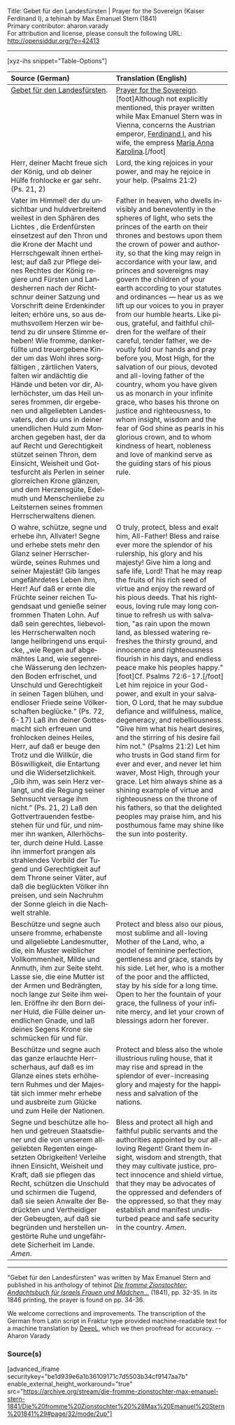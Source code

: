 <html>
<head></head>
<body>
Title: Gebet für den Landesfürsten | Prayer for the Sovereign (Kaiser Ferdinand Ⅰ), a teḥinah by Max Emanuel Stern (1841)<br />
Primary contributor: aharon.varady<br />
For attribution and license, please consult the following URL: <a href="http://opensiddur.org/?p=42413">http://opensiddur.org/?p=42413</a>
<p />
<hr />

[xyz-ihs snippet="Table-Options"]<table style="margin-left: auto; margin-right: auto;" class="draggable">
<thead><tr><th id="x" style="text-align: left;">Source (German)</th><th style="text-align: left;">Translation (English)</th></tr></thead>
<tbody>
<tr><td style="vertical-align:top;">
<div class="german" lang="de">
<u>Gebet für den Landesfürsten</u>.
</div></td>

<td style="vertical-align:top;">
<div class="english" lang="en">
<u>Prayer for the Sovereign</u>.[foot]Although not explicitly mentioned, this prayer written while Max Emanuel Stern was in Vienna, concerns the Austrian emperor, <a href="https://en.wikipedia.org/wiki/Ferdinand_I_of_Austria">Ferdinand Ⅰ</a>, and his wife, the empress <a href="https://en.wikipedia.org/wiki/Maria_Anna_of_Savoy">Maria Anna Karolina</a>.[/foot]
</div></td></tr>


<tr><td style="vertical-align:top;">
<div class="german" lang="de">
Herr, deiner Macht freue sich der König,
und ob deiner Hülfe frohlocke er gar sehr. <span class="citation">(Ps. 21, 2)</span>
</div></td>

<td style="vertical-align:top;">
<div class="english" lang="en">
Lord, the king rejoices in your power,
and may he rejoice in your help. <span class="citation">(Psalms 21:2)</span>
</div></td></tr>


<tr><td style="vertical-align:top;">
<div class="german" lang="de">
Vater im Himmel! der du unsichtbar und huldverbreitend weilest in den Sphären des Lichtes , die Erdenfürsten einsetzest auf den Thron und die Krone der Macht und Herrschgewalt ihnen ertheilest; auf daß zur Pflege deines Rechtes der König regiere und Fürsten und Landesherren nach der Richtschnur deiner Satzung und Vorschrift deine Erdenkinder leiten; erhöre uns, so aus demuthsvollem Herzen wir betend zu dir unsere Stimme erheben! Wie fromme, dankerfüllte und treuergebene Kinder um das Wohl ihres sorgfältigen , zärtlichen Vaters, falten wir andächtig die Hände und beten vor dir, Allerhöchster, um das Heil unseres frommen, dir ergebenen und allgeliebten Landesvaters, den du uns in deiner unendlichen Huld zum Monarchen gegeben hast, der da auf Recht und Gerechtigkeit stützet seinen Thron, dem Einsicht, Weisheit und Gottesfurcht als Perlen in seiner glorreichen Krone glänzen, und dem Herzensgüte, Edelmuth und Menschenliebe zu Leitsternen seines frommen Herrscherwaltens dienen.
</div></td>

<td style="vertical-align:top;">
<div class="english" lang="en">
Father in heaven, who dwells invisibly and benevolently in the spheres of light, who sets the princes of the earth on their thrones and bestows upon them the crown of power and authority, so that the king may reign in accordance with your law, and princes and sovereigns may govern the children of your earth according to your statutes and ordinances — hear us as we lift up our voices to you in prayer from our humble hearts. Like pious, grateful, and faithful children for the welfare of their careful, tender father, we devoutly fold our hands and pray before you, Most High, for the salvation of our pious, devoted and all-loving father of the country, whom you have given us as monarch in your infinite grace, who bases his throne on justice and righteousness, to whom insight, wisdom and the fear of God shine as pearls in his glorious crown, and to whom kindness of heart, nobleness and love of mankind serve as the guiding stars of his pious rule.
</div></td></tr>


<tr><td style="vertical-align:top;">
<div class="german" lang="de">
O wahre, schütze, segne und erhebe ihn, Allvater! Segne und erhebe stets mehr den Glanz seiner Herrscherwürde, seines Ruhmes und seiner Majestät! Gib langes ungefährdetes Leben ihm, Herr! Auf daß er ernte die Früchte seiner reichen Tugendsaat und genieße seiner frommen Thaten Lohn. Auf daß sein gerechtes, liebevolles Herrscherwalten noch lange heilbringend uns erquicke, „wie Regen auf abgemähtes Land, wie segenreiche Wässerung den lechzenden Boden erfrischet, und Unschuld und Gerechtigkeit in seinen Tagen blühen, und endloser Friede seine Völkerschaften beglücke.“ <span class="citation">(Ps. 72, 6-17)</span> Laß ihn deiner Gottesmacht sich erfreuen und frohlocken deines Heiles, Herr, auf daß er beuge den Trotz und die Willkür, die Böswilligkeit, die Entartung und die Widersetzlichkeit. „Gib ihm, was sein Herz verlangt, und die Regung seiner Sehnsucht versage ihm nicht.“ <span class="citation">(Ps. 21, 2)</span> Laß den Gottvertrauenden festbestehen für und für, und nimmer ihn wanken, Allerhöchster, durch deine Huld. Lasse ihn immerfort prangen als strahlendes Vorbild der Tugend und Gerechtigkeit auf dem Throne seiner Väter, auf daß die beglückten Völker ihn preisen, und sein Nachruhm der Sonne gleich in die Nachwelt strahle.
</div></td>

<td style="vertical-align:top;">
<div class="english" lang="en">
O truly, protect, bless and exalt him, All-Father! Bless and raise ever more the splendor of his rulership, his glory and his majesty! Give him a long and safe life, Lord! That he may reap the fruits of his rich seed of virtue and enjoy the reward of his pious deeds. That his righteous, loving rule may long continue to refresh us with salvation, "as rain upon the mown land, as blessed watering refreshes the thirsty ground, and innocence and righteousness flourish in his days, and endless peace make his peoples happy."[foot]Cf. Psalms 72:6-17.[/foot] Let him rejoice in your God-power, and exult in your salvation, O Lord, that he may subdue defiance and willfulness, malice, degeneracy, and rebelliousness. "Give him what his heart desires, and the stirring of his desire fail him not." <span class="citation">(Psalms 21:2)</span> Let him who trusts in God stand firm for ever and ever, and never let him waver, Most High, through your grace. Let him always shine as a shining example of virtue and righteousness on the throne of his fathers, so that the delighted peoples may praise him, and his posthumous fame may shine like the sun into posterity.
</div></td></tr>


<tr><td style="vertical-align:top;">
<div class="german" lang="de">
Beschütze und segne auch unsere fromme, erhabenste und allgeliebte Landesmutter, die, ein Muster weiblicher Vollkommenheit, Milde und Anmuth, ihm zur Seite steht. Lasse sie, die eine Mutter ist der Armen und Bedrängten, noch lange zur Seite ihm weilen. Eröffne ihr den Born deiner Huld, die Fülle deiner unendlichen Gnade, und laß deines Segens Krone sie schmücken für und für.
</div></td>

<td style="vertical-align:top;">
<div class="english" lang="en">
Protect and bless also our pious, most sublime and all-loving Mother of the Land, who, a model of feminine perfection, gentleness and grace, stands by his side. Let her, who is a mother of the poor and the afflicted, stay by his side for a long time. Open to her the fountain of your grace, the fullness of your infinite mercy, and let your crown of blessings adorn her forever.
</div></td></tr>


<tr><td style="vertical-align:top;">
<div class="german" lang="de">
Beschütze und segne auch das ganze erlauchte Herrscherhaus, auf daß es im Glanze eines stets erhöhetern Ruhmes und der Majestät sich immer mehr erhebe und ausbreite zum Glücke und zum Heile der Nationen.
</div></td>

<td style="vertical-align:top;">
<div class="english" lang="en">
Protect and bless also the whole illustrious ruling house, that it may rise and spread in the splendor of ever-increasing glory and majesty for the happiness and salvation of the nations.
</div></td></tr>


<tr><td style="vertical-align:top;">
<div class="german" lang="de">
Segne und beschütze alle hohen und getreuen Staatsdiener und die von unserem allgeliebten Regenten eingesetzten Obrigkeiten! Verleihe ihnen Einsicht, Weisheit und Kraft, daß sie pflegen das Recht, schützen die Unschuld und schirmen die Tugend, daß sie seien Anwalte der Bedrückten und Vertheidiger der Gebeugten, auf daß sie begründen und herstellen ungestörte Ruhe und ungefährdete Sicherheit im Lande. <em>Amen</em>.
</div></td>

<td style="vertical-align:top;">
<div class="english" lang="en">
Bless and protect all high and faithful public servants and the authorities appointed by our all-loving Regent! Grant them insight, wisdom and strength, that they may cultivate justice, protect innocence and shield virtue, that they may be advocates of the oppressed and defenders of the oppressed, so that they may establish and manifest undisturbed peace and safe security in the country. <em>Amen</em>.
</div></td></tr>
</tbody></table>

<hr />

"Gebet für den Landesfürsten" was written by Max Emanuel Stern and published in his anthology of teḥinot <em><a href="/?p=41437">Die fromme Zionstochter: Andachtsbuch für Israels Frauen und Mädchen...</a></em> (1841), pp. 32-35. In its 1846 printing, the prayer is found on pp. 34-36.

We welcome corrections and improvements. The transcription of the German from Latin script in Fraktur type provided machine-readable text for a machine translation by <a href="https://www.deepl.com/en/translator">DeepL</a>, which we then proofread for accuracy. --Aharon Varady


<h3>Source(s)</h3>

[advanced_iframe securitykey="be1d939e6a1b36109171c7d5503b34cf9147aa7b" enable_external_height_workaround="true" src="https://archive.org/stream/die-fromme-zionstochter-max-emanuel-stern-1841/Die%20fromme%20Zionstochter%20%28Max%20Emanuel%20Stern%201841%29#page/32/mode/2up"]

&nbsp;
</body>
</html>